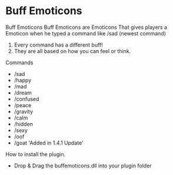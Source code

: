 # Buff Emoticons
Buff Emoticons
Buff Emoticons are Emoticons That gives players a Emoticon when he typed a command like /sad (newest command) 

1. Every command has a different buff!
2. They are all based on how you can feel or think.

Commands
- /sad
- /happy
- /mad
- /dream
- /confused
- /peace
- /gravity
- /calm
- /hidden
- /sexy
- /oof
- /goat 'Added in 1.4.1 Update'

How to install the plugin.
- Drop & Drag the buffemoticons.dll into your plugin folder